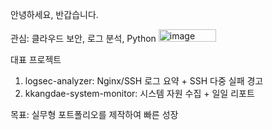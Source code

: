 안녕하세요, 반갑습니다. 

관심: 클라우드 보안, 로그 분석, Python
<img width="92" height="20" alt="image" src="https://github.com/user-attachments/assets/697965ee-aa5a-4ef5-910c-03b94e909530" />



대표 프로젝트
1. logsec-analyzer: Nginx/SSH 로그 요약 + SSH 다중 실패 경고
2. kkangdae-system-monitor: 시스템 자원 수집 + 일일 리포트


목표: 실무형 포트폴리오를 제작하여 빠른 성장
